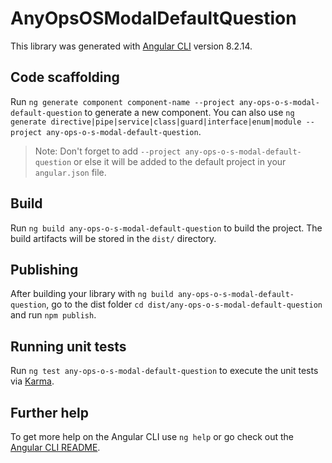 # AnyOpsOSModalDefaultQuestion

This library was generated with [Angular CLI](https://github.com/angular/angular-cli) version 8.2.14.

## Code scaffolding

Run `ng generate component component-name --project any-ops-o-s-modal-default-question` to generate a new component. You can also use `ng generate directive|pipe|service|class|guard|interface|enum|module --project any-ops-o-s-modal-default-question`.
> Note: Don't forget to add `--project any-ops-o-s-modal-default-question` or else it will be added to the default project in your `angular.json` file. 

## Build

Run `ng build any-ops-o-s-modal-default-question` to build the project. The build artifacts will be stored in the `dist/` directory.

## Publishing

After building your library with `ng build any-ops-o-s-modal-default-question`, go to the dist folder `cd dist/any-ops-o-s-modal-default-question` and run `npm publish`.

## Running unit tests

Run `ng test any-ops-o-s-modal-default-question` to execute the unit tests via [Karma](https://karma-runner.github.io).

## Further help

To get more help on the Angular CLI use `ng help` or go check out the [Angular CLI README](https://github.com/angular/angular-cli/blob/master/README.md).
